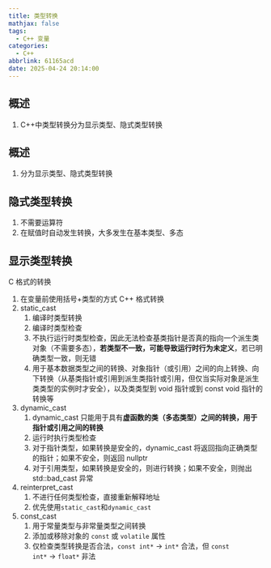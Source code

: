 ```yaml
---
title: 类型转换
mathjax: false
tags:
  - C++ 变量
categories:
  - C++
abbrlink: 61165acd
date: 2025-04-24 20:14:00
---
```


## 概述
1. C++中类型转换分为显示类型、隐式类型转换
<!-- less -->

## 概述
1. 分为显示类型、隐式类型转换

## 隐式类型转换
1. 不需要运算符
2. 在赋值时自动发生转换，大多发生在基本类型、多态
## 显示类型转换
C 格式的转换
1. 在变量前使用括号+类型的方式
C++ 格式转换
1. static_cast
    1. 编译时类型转换
    2. 编译时类型检查
    3. 不执行运行时类型检查，因此无法检查基类指针是否真的指向一个派生类对象（不需要多态），**若类型不一致，可能导致运行时行为未定义**，若已明确类型一致，则无错
    4. 用于基本数据类型之间的转换、对象指针（或引用）之间的向上转换、向下转换（从基类指针或引用到派生类指针或引用，但仅当实际对象是派生类类型的实例时才安全），以及类类型到 void 指针或到 const void 指针的转换等
2. dynamic_cast
    1. dynamic_cast 只能用于具有**虚函数的类（多态类型）之间的转换，用于指针或引用之间的转换**
    2. 运行时执行类型检查
    3. 对于指针类型，如果转换是安全的，dynamic_cast 将返回指向正确类型的指针；如果不安全，则返回 nullptr
    4. 对于引用类型，如果转换是安全的，则进行转换；如果不安全，则抛出 std::bad_cast 异常
3. reinterpret_cast
    1. 不进行任何类型检查，直接重新解释地址
    2. 优先使用`static_cast`和`dynamic_cast`
4. const_cast
    1. 用于常量类型与非常量类型之间转换
    2. 添加或移除对象的 `const` 或 `volatile` 属性
    3. 仅检查类型转换是否合法，`const int*` → `int*` 合法，但 `const int*` → `float*` 非法